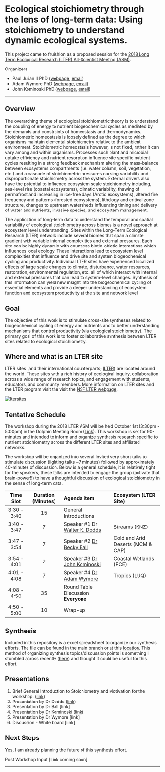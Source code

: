 # Ecological stoichiometry through the lens of long-term data: Using stoichiometry to understand dynamic ecological systems. 

This project came to fruishion as a proposed session for the [2018 Long Term Ecological Research (LTER) All-Scientist Meeting (ASM)](https://lternet.edu/lter-scientists-meeting-2018/).

Organizers: 
* Paul Julian II PhD ([webpage](https://wetlandbiogeochem.weebly.com/), [email](mailto:pjulian@ufl.edu))
* Adam Wymore PhD ([webpage](https://colsa.unh.edu/faculty/wymore), [email](mailto:adam.wymore@unh.edu))
* John Kominoski PhD ([webpage](https://kominoskilab.wordpress.com/), [email](mailto:jkominos@fiu.edu))

***

## Overview
The overarching theme of ecological stoichiometric theory is to understand the coupling of energy to nutrient biogeochemical cycles as mediated by the demands and constraints of homeostasis and thermodynamics. Stoichiometric homeostasis is loosely defined as the degree to which organisms maintain elemental stoichiometry relative to the ambient environment. Stoichiometric homeostasis however, is not fixed, rather it can vary among and within organisms. Processes such plant and microbial uptake efficiency and nutrient resorption influence site specific nutrient cycles resulting in a strong feedback mechanism altering the mass-balance between ecosystems compartments (i.e. water column, soil, vegetation, etc.)  and a cascade of stoichiometric pressures causing variability and disproportionate stoichiometry across the system. External drivers also have the potential to influence ecosystem scale stoichiometry including, sea-level rise (coastal ecosystems), climatic variability, thawing of permafrost and increasing in ice-free days (Arctic ecosystems), altered fire frequency and patterns (forested ecosystems), lithology and critical zone structure, changes to upstream watersheds influencing timing and delivery of water and nutrients, invasive species, and ecosystem management. 

The application of long-term data to understand the temporal and spatial variability of ecological stoichiometry across biomes is a novel approach at ecosystem level understanding. Sites within the Long-Term Ecological Research (LTER) network include several biomes that span a climate gradient with variable internal complexities and external pressures. Each site can be highly dynamic with countless biotic-abiotic interactions which influences local ecology. These interactions lead to ecosystem level complexities that influence and drive site and system biogeochemical cycling and productivity. Individual LTER sites have experienced localized effects of large scale changes to climate, disturbance, water resources, restoration, environmental regulation, etc. all of which interact with internal and external pressures that can lead to system-level changes. Synthesis of this information can yield new insight into the biogeochemical cycling of essential elements and provide a deeper understanding of ecosystem function and ecosystem productivity at the site and network level. 

## Goal
The objective of this work is to stimulate cross-site syntheses related to biogeochemical cycling of energy and nutrients and to better understanding mechanisms that control productivity (via ecological stoichiometry). The primary goal of this work is to foster collaborative synthesis between LTER sites related to ecological stoichiometry. 

## Where and what is an LTER site
LTER sites (and their international counterparts; [ILTER](https://www.ilter.network/)) are located around the world. These sites with a rich history of ecological inquiry, collaboration across a wide range of research topics, and engagement with students, educators, and community members. More information on LTER sites and the LTER program visit the visit the [NSF LTER webpage](https://lternet.edu/).

![ltersites](https://lternet.edu/wp-content/uploads/2018/03/LTER-sites-2017-key-144.jpg)


## Tentative Schedule 

The workshop during the 2018 LTER ASM will be held October 1st (3:30pm - 5:00pm) in the Dolphin Meeting Room ([Link](http://sched.co/FYqW)). This workshop is set for 90-minutes and intended to inform and organize synthesis research specific to nutrient stoichiometry across the different LTER sites and affiliated networks. 

The workshop will be organized into several invited very short talks to stimulate discussion (lighting talks ~7 minutes) followed by approximately 40-minutes of discussion. Below is a general schedule, it  is relatively tight for the speakers, these talks are intended to engage the group (activate that brain-power!!) to have a thoughtful discussion of ecological stoichiometry in the sense of long-term data. 

| Time Slot | Duration (Minutes) | Agenda Item | Ecosystem (LTER Site) |
|:---------:|:--------:|:-----------------|:----|
|3:30 - 3:40| 15 | General Introductions | |
|3:40 - 3:47| 7  | Speaker #1 [Dr Walter K. Dodds](https://www.k-state.edu/biology/people/tenure/dodds/)|Streams (KNZ)|
|3:47 - 3:54| 7  | Speaker #2 [Dr Becky Ball](http://www.public.asu.edu/~rball5/) | Cold and Arid Deserts (MCM & CAP) |
|3:54 - 4:01| 7  | Speaker #3 [Dr John Kominoski](https://kominoskilab.wordpress.com/) | Coastal Wetlands (FCE) |
|4:01 - 4:08| 7  | Speaker #4 [Dr Adam Wymore](https://colsa.unh.edu/faculty/wymore)| Tropics (LUQ) |
|4:08 - 4:50| 35 | Round Table Discussion __Everyone__ | |
|4:50 - 5:00| 10 | Wrap-up | |


## Synthesis

Included in this repository is a excel spreadsheet to organize our synthesis efforts. The file can be found in the main branch or at this [location](https://github.com/SwampThingPaul/LTER_EcoStoich/blob/ccd7893ad0059e935b75d4f75a0cd9a1edc43373/Stoich_Synthesis.xlsx). This method of organizing synthesis topics/discussion points is something I stumbled across recently ([here](http://www.raulpacheco.org/2016/06/synthesizing-different-bodies-of-work-in-your-literature-review-the-conceptual-synthesis-excel-dump-technique/)) and thought it could be useful for this effort.



## Presentations

1. Brief General Introduction to Stoichiometry and Motivation for the workshop. ([link](https://github.com/SwampThingPaul/LTER_EcoStoich/blob/fbd9a71d8c10b8414a038a925795096d2852ca1c/LTERASM2018/0_Stoich_Intro.pdf))
2. Presentation by Dr Dodds ([link](https://github.com/SwampThingPaul/LTER_EcoStoich/blob/c542cdfca6dd6b80deeca9dd04ea8a60f3ec3d5b/LTERASM2018/1_Dodds_StreamStoich.pdf))
3. Presentation by Dr Ball [link]
4. Presentation by Dr Kominoski ([link](https://github.com/SwampThingPaul/LTER_EcoStoich/blob/400a58fd53d95d88f49e347af7567a3be097c951/LTERASM2018/3_LTER_ASM_FCE_Stoich_092819.pptx))
5. Presentation by Dr Wymore [link]
6. Discussion - White board [link]

## Next Steps

Yes, I am already planning the future of this synthesis effort.

Post Workshop Input [Link coming soon]

***
